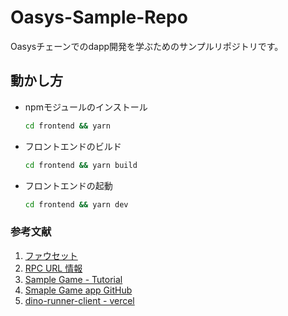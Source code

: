 # Oasys-Sample-Repo
Oasysチェーンでのdapp開発を学ぶためのサンプルリポジトリです。

## 動かし方

- npmモジュールのインストール

  ```bash
  cd frontend && yarn
  ```

- フロントエンドのビルド

  ```bash
  cd frontend && yarn build
  ```

- フロントエンドの起動

  ```bash
  cd frontend && yarn dev
  ```

### 参考文献
1. [ファウセット](https://faucet.testnet.oasys.games/)
2. [RPC URL 情報](https://docs.oasys.games/docs/staking/rpc-endpoint/1-1-rpc-endpoint)
3. [Sample Game - Tutorial](https://docs.oasys.games/docs/verse-developer/game/1-1)
4. [Smaple Game app GitHub](https://github.com/oasysgames/dino-runner-client)
5. [dino-runner-client - vercel](https://dino-runner-client.vercel.app/)